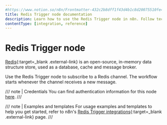 ```yaml
---
#https://www.notion.so/n8n/Frontmatter-432c2b8dff1f43d4b1c8d20075510fe4
title: Redis Trigger node documentation
description: Learn how to use the Redis Trigger node in n8n. Follow technical documentation to integrate Redis Trigger node into your workflows.
contentType: [integration, reference]
---
```


# Redis Trigger node

[Redis](https://redis.io/){:target=_blank .external-link} is an open-source, in-memory data structure store, used as a database, cache and message broker.

Use the Redis Trigger node to subscribe to a Redis channel. The workflow starts whenever the channel receives a new message.

/// note | Credentials
You can find authentication information for this node [here](/integrations/builtin/credentials/redis.md).
///

///  note  | Examples and templates
For usage examples and templates to help you get started, refer to n8n's [Redis Trigger integrations](https://n8n.io/integrations/redis-trigger/){:target=_blank .external-link} page.
///

